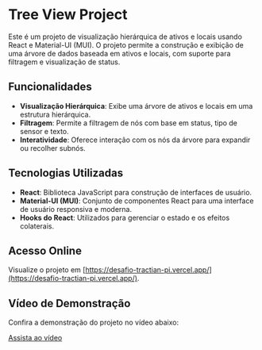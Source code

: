 # Tree View Project

Este é um projeto de visualização hierárquica de ativos e locais usando React e Material-UI (MUI). O projeto permite a construção e exibição de uma árvore de dados baseada em ativos e locais, com suporte para filtragem e visualização de status.

## Funcionalidades

- **Visualização Hierárquica**: Exibe uma árvore de ativos e locais em uma estrutura hierárquica.
- **Filtragem**: Permite a filtragem de nós com base em status, tipo de sensor e texto.
- **Interatividade**: Oferece interação com os nós da árvore para expandir ou recolher subnós.

## Tecnologias Utilizadas

- **React**: Biblioteca JavaScript para construção de interfaces de usuário.
- **Material-UI (MUI)**: Conjunto de componentes React para uma interface de usuário responsiva e moderna.
- **Hooks do React**: Utilizados para gerenciar o estado e os efeitos colaterais.

## Acesso Online

Visualize o projeto em [https://desafio-tractian-pi.vercel.app/](https://desafio-tractian-pi.vercel.app/).

## Vídeo de Demonstração

Confira a demonstração do projeto no vídeo abaixo:

[Assista ao vídeo](./src/assets/Desafio-Tractian-2024-09-10%2022-30-45.mp4)